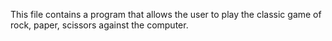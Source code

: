 This file contains a program that allows the user to play
the classic game of rock, paper, scissors
against the computer.
